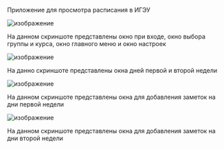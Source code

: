 Приложение для просмотра расписания в ИГЭУ


![изображение](https://user-images.githubusercontent.com/96699841/195131808-cae6334c-f562-42b9-a626-65520a39e707.png)


На данном скриншоте представлены окно при входе, окно выбора группы и курса, окно главного меню и окно настроек


![изображение](https://user-images.githubusercontent.com/96699841/195131971-51dccf9d-eeab-405b-81a4-87dd07a13278.png)


На данно скриншоте представлены окна дней первой и второй недели



![изображение](https://user-images.githubusercontent.com/96699841/195132019-67dd919c-0881-4002-8b69-21617afbfbfd.png)


На данном скриншоте представлены окна для добавления заметок на дни первой недели


![изображение](https://user-images.githubusercontent.com/96699841/195132069-108ab2eb-84e0-44ef-a4c0-f63ebcfa7305.png)


На данном скриншоте представлены окна для добавления заметок на дни второй недели
